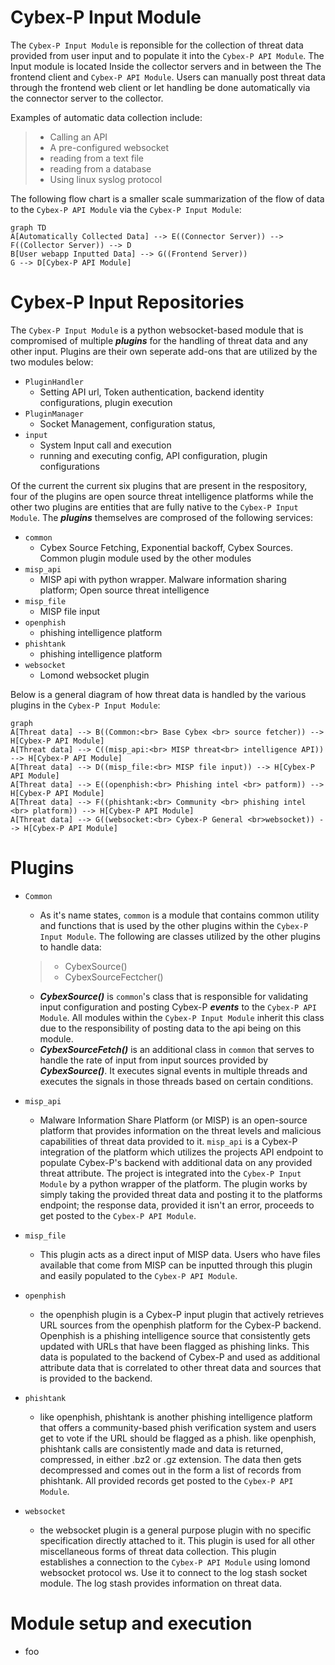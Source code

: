 ﻿# Cybex-P Input Module
The `Cybex-P Input Module` is reponsible for the collection of threat data provided from user input and to populate it into the `Cybex-P API Module`. The Input module is located Inside the collector servers and in between the The frontend client and `Cybex-P API Module`.  Users can manually post threat data through the frontend web client or let handling be done automatically via the connector server to the collector.

Examples of automatic data collection include:
> - Calling an API
> - A pre-configured websocket
> - reading from a text file
> - reading from a database
> - Using linux syslog protocol

The following flow chart is a smaller scale summarization of the flow of data to the `Cybex-P API Module` via the `Cybex-P Input Module`:

```mermaid
graph TD
A[Automatically Collected Data] --> E((Connector Server)) --> F((Collector Server)) --> D 
B[User webapp Inputted Data] --> G((Frontend Server))
G --> D[Cybex-P API Module]

```
# Cybex-P Input Repositories

The `Cybex-P Input Module`   is a python websocket-based module that is compromised of multiple ***plugins*** for the handling of threat data and any other input. Plugins are their own seperate add-ons that are utilized by the two modules below: 

- `PluginHandler`
	-  Setting API url, Token authentication, backend identity configurations, plugin execution
- `PluginManager`
	- Socket Management, configuration status, 
- `input`
	- System Input call and execution
	- running and executing config, API configuration, plugin configurations

Of the current the current six plugins that are present in the respository, four of the plugins are open source threat intelligence platforms while the other two plugins are entities that are fully native to the `Cybex-P Input Module`. The  ***plugins*** themselves are comprosed of the following services:
- `common`
	- Cybex Source Fetching, Exponential backoff, Cybex Sources. Common plugin module used by the other modules
- `misp_api`
	-  MISP api with python wrapper. Malware information sharing platform; Open source threat intelligence 
- `misp_file`
	-  MISP file input
- `openphish`
	- phishing intelligence platform
- `phishtank`
	- phishing intelligence platform
- `websocket`
	- Lomond websocket plugin

Below is a general diagram of how threat data is handled by the various plugins in the `Cybex-P Input Module`: 
```mermaid
graph
A[Threat data] --> B((Common:<br> Base Cybex <br> source fetcher)) --> H[Cybex-P API Module]
A[Threat data] --> C((misp_api:<br> MISP threat<br> intelligence API)) --> H[Cybex-P API Module]
A[Threat data] --> D((misp_file:<br> MISP file input)) --> H[Cybex-P API Module]
A[Threat data] --> E((openphish:<br> Phishing intel <br> patform)) --> H[Cybex-P API Module]
A[Threat data] --> F((phishtank:<br> Community <br> phishing intel <br> platform)) --> H[Cybex-P API Module]
A[Threat data] --> G((websocket:<br> Cybex-P General <br>websocket)) --> H[Cybex-P API Module]

```

# Plugins

- `Common`
	- As it's name states, `common` is a module that contains common utility and functions that is used by the other plugins within the `Cybex-P Input Module`.  The following are classes utilized by the other plugins to handle data:
	> - CybexSource()
	> - CybexSourceFectcher()

	- ***CybexSource()*** is `common`'s class that is responsible for validating input configuration and posting Cybex-P ***events*** to the `Cybex-P API Module`. All modules within the `Cybex-P Input Module` inherit this class due to the responsibility of posting data to the api being on this module. 
	- ***CybexSourceFetch()*** is an additional class in `common` that serves to handle the rate of input from input sources provided by ***CybexSource()***. It executes signal events in multiple threads and executes the signals in those threads based on certain conditions.

- `misp_api`
	- Malware Information Share Platform (or MISP) is an open-source platform that provides information on the threat levels and malicious capabilities of threat data provided to it. `misp_api` is a Cybex-P integration of the platform which utilizes the projects API endpoint to populate Cybex-P's backend with additional data on any provided threat attribute. The project is integrated into the `Cybex-P Input Module` by a python wrapper of the platform. The plugin works by simply taking the provided threat data and posting it to the platforms endpoint; the response data, provided it isn't an error, proceeds to get posted to the `Cybex-P API Module`.
- `misp_file`
	-  This plugin acts as a direct input of MISP data. Users who have files available that come from MISP can be inputted through this plugin and easily populated to the `Cybex-P API Module`.
- `openphish`
	- the openphish plugin is a Cybex-P input plugin that actively retrieves URL sources from the openphish platform for the Cybex-P backend. Openphish is a phishing intelligence source that consistently gets updated with URLs that have been flagged as phishing links. This data is populated to the backend of Cybex-P and used as additional attribute data that is correlated to other threat data and sources that is provided to the backend. 
- `phishtank`
	- like openphish, phishtank is another phishing intelligence platform that offers a community-based phish verification system and users get to vote if the URL should be flagged as a phish. like openphish, phishtank calls are consistently made and data is returned, compressed, in either .bz2 or .gz extension. The data then gets decompressed and comes out in the form a list of records from phishtank. All provided records get posted to the `Cybex-P API Module`.
- `websocket`
	- the websocket plugin is a general purpose plugin with no specific specification directly attached to it. This plugin is used for all other miscellaneous forms of threat data collection. This plugin establishes a connection to the `Cybex-P API Module` using lomond websocket protocol ws. Use it to connect to the log stash socket module.  The log stash provides information on threat data.
# Module setup and execution
- foo
